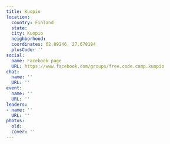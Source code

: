 ```yaml
---
title: Kuopio
location:
  country: Finland
  state: 
  city: Kuopio
  neighborhood: 
  coordinates: 62.89246, 27.678184
  plusCode: ''
social:
  name: Facebook page
  URL: https://www.facebook.com/groups/free.code.camp.kuopio
chat:
  name: ''
  URL: ''
event:
  name: ''
  URL: ''
leaders:
- name: ''
  URL: ''
photos:
  old: 
  cover: ''
---
```

